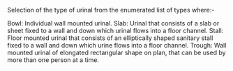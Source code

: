 Selection of the type of urinal from the enumerated list of types where:-

Bowl: Individual wall mounted urinal.
Slab: Urinal that consists of a slab or sheet fixed to a wall and down which urinal flows into a floor channel.
Stall: Floor mounted urinal that consists of an elliptically shaped sanitary stall fixed to a wall and down which urine flows into a floor channel.
Trough: Wall mounted urinal of elongated rectangular shape on plan, that can be used by more than one person at a time.